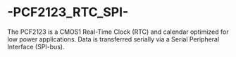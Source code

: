 # -PCF2123_RTC_SPI-
  The PCF2123 is a CMOS1 Real-Time Clock (RTC) and calendar optimized for low power applications. Data is transferred serially via a Serial Peripheral Interface (SPI-bus).
